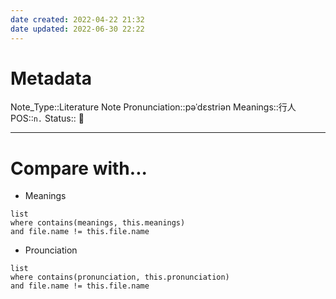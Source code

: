 ```yaml
---
date created: 2022-04-22 21:32
date updated: 2022-06-30 22:22
---
```


# Metadata

Note_Type::Literature Note
Pronunciation::pəˈdɛstriən
Meanings::行人
POS::`n.`
Status:: 👶

---

# Compare with...

- Meanings

```dataview
list
where contains(meanings, this.meanings)
and file.name != this.file.name
```

- Prounciation

```dataview
list
where contains(pronunciation, this.pronunciation)
and file.name != this.file.name
```
